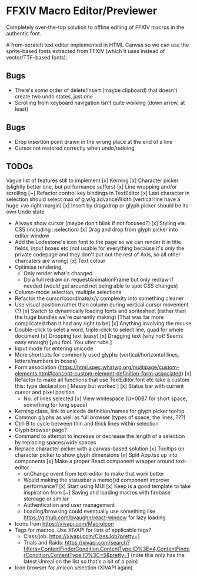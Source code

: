 # FFXIV Macro Editor/Previewer
Completely over-the-top solution to offline editing of FFXIV macros in the authentic font.

A from-scratch text editor implemented in HTML Canvas so we can use the sprite-based fonts
extracted from FFXIV (which it uses instead of vector/TTF-based fonts).
## Bugs
- There's *some* order of delete/insert (maybe clipboard) that doesn't create two undo states, just one
- Scrolling from keyboard navigation isn't quite working (down arrow, at least)

## Bugs
- Drop insertion point drawn in the wrong place at the end of a line
- Cursor not restored correctly when undo/redoing

## TODOs
Vague list of features still to implement
[x] Kerning
[x] Character picker (slightly better one, but performance suffers)
[x] Line wrapping and/or scrolling
[~] Refactor control key bindings in TextEditor
[x] Last character in selection should select max of g.w/g.advanceWidth (vertical line have a huge +ve right margin)
[x] Insert by drag/drop or glyph picker should be its own Undo state
- Always show cursor (maybe don't blink if not focused?)
[x] Styling via CSS (including ::selection)
[x] Drag and drop from glyph picker into editor window
- Add the Lodestone's icon font to the page so we can render it in title fields, input boxes etc
  (not usable for everything because it's *only* the private codepage and they don't put out the rest of Axis, so all other charcaters are wrong)
[x] Text colour
- Optimise rendering
  - Only render what's changed
  - Do a full redraw on requestAnimationFrame but only redraw if needed (would get around not being able to spot CSS changes)
- Column-mode selection, multiple selections
- Refactor the cursor/coordinate/x/y complexity into something cleaner
- Use visual position rather than column during vertical cursor movement (?)
[x] Switch to dynamically loading fonts and spritesheet (rather than the huge bundles we're currently making)
  [That was far more complicated than it had any right to be]
[x] Anything involving the mouse
- Double-click to selet a word, triple-click to select line, quad for whole document
[x] Dropping text (easy)
[x] Dragging text (why not! Seems easy enough) [you fool. You utter rube.]
- Input mode for entering unicode
- More shortcuts for commonly used glyphs (vertical/horizontal lines, letters/numbers in boxes)
- Form association (https://html.spec.whatwg.org/multipage/custom-elements.html#concept-custom-element-definition-form-associated)
[x] Refactor to make all functions that use TextEditor.font etc take a custom this: type declaration
  [ Messy but worked ]
[x] Status bar with current cursor and pixel position
  - No. of lines selected
[x] View whitespace (U+00B7 for short space, something for long space)
- Kerning class, link to unicode definition/names for glyph picker tooltip
- Common glyphs as well as full browser (types of space, the lines, ???)
- Ctrl-B to cycle between thin and thick lines within selection
- Glyph browser page?
- Command to attempt to increase or decrease the length of a selection by replacing spaces/wide spaces
- Replace character picker with a canvas-based solution
[x] Tooltips on character picker to show glyph dimensions
[x] Split App.tsx up into components
  [x] Make a proper React component wrapper around text-editor
    - onChange event from text-editor to make that work better
  - Would making the statusbar a memo()d component improve performance?
[x] Start using MUI
  [x] Keep is a good template to take inspiration from
[~] Saving and loading macros with firebase storeage or similar
  - Authentication and user management
  - Loading/browsing could eventually use something like https://github.com/bvaughn/react-window for lazy loading
- Icons from https://xivapi.com/MacroIcon
- Tags for macros. Use XIVAPI for lists of applicable tags?
  - Class/job: https://xivapi.com/ClassJob?pretty=1
  - Trials and Raids: https://xivapi.com/search?filters=ContentFinderCondition.ContentType.ID%3E=4,ContentFinderCondition.ContentType.ID%3C=5&pretty=1
   (note this only has the latest Unreal on the list so that's a bit of a pain)
- Icon browser for /micon selection (XIVAPI again)